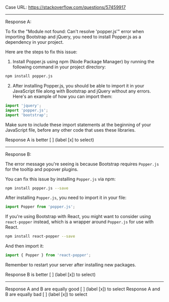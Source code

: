 Case URL: https://stackoverflow.com/questions/57459917

------
Response A:



 To fix the "Module not found: Can't resolve 'popper.js'" error when importing Bootstrap and jQuery, you need to install Popper.js as a dependency in your project.

Here are the steps to fix this issue:

1. Install Popper.js using npm (Node Package Manager) by running the following command in your project directory:

```bash
npm install popper.js
```

2. After installing Popper.js, you should be able to import it in your JavaScript file along with Bootstrap and jQuery without any errors. Here's an example of how you can import them:

```javascript
import 'jquery';
import 'popper.js';
import 'bootstrap';
```

Make sure to include these import statements at the beginning of your JavaScript file, before any other code that uses these libraries.

Response A is better [ ] (label [x] to select)

-------
Response B:

The error message you're seeing is because Bootstrap requires `Popper.js` for the tooltip and popover plugins. 

You can fix this issue by installing `Popper.js` via npm:

```bash
npm install popper.js --save
```

After installing `Popper.js`, you need to import it in your file:

```javascript
import Popper from 'popper.js';
```

If you're using Bootstrap with React, you might want to consider using `react-popper` instead, which is a wrapper around `Popper.js` for use with React.

```bash
npm install react-popper --save
```

And then import it:

```javascript
import { Popper } from 'react-popper';
```

Remember to restart your server after installing new packages.

Response B is better [ ] (label [x]) to select)

-------

Response A and B are equally good [ ] (label [x]) to select
Response A and B are equally bad [ ] (label [x]) to select
